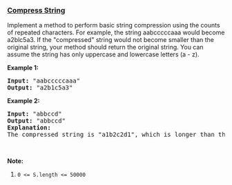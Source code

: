 ### [Compress String](https://leetcode.com/problems/compress-string-lcci)

<p>Implement a method to perform basic string compression using the counts of repeated characters. For example, the string aabcccccaaa would become a2blc5a3. If the &quot;compressed&quot; string would not become smaller than the original string, your method should return the original string. You can assume the string has only uppercase and lowercase letters (a - z).</p>

<p><strong>Example 1:</strong></p>

<pre>
<strong>Input: </strong>&quot;aabcccccaaa&quot;
<strong>Output: </strong>&quot;a2b1c5a3&quot;
</pre>

<p><strong>Example 2:</strong></p>

<pre>
<strong>Input: </strong>&quot;abbccd&quot;
<strong>Output: </strong>&quot;abbccd&quot;
<strong>Explanation: </strong>
The compressed string is &quot;a1b2c2d1&quot;, which is longer than the original string.
</pre>

<p>&nbsp;</p>

<p><strong>Note:</strong></p>

<ol>
	<li><code>0 &lt;= S.length &lt;= 50000</code></li>
</ol>
